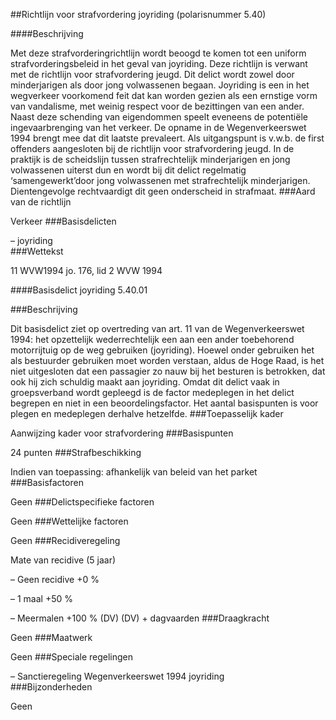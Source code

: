 <meta http-equiv='Content-Type' content='text/html; charset=utf-8' />

##Richtlijn voor strafvordering joyriding (polarisnummer 5.40)

####Beschrijving

Met deze strafvorderingrichtlijn wordt beoogd te komen tot een uniform strafvorderingsbeleid in het geval van joyriding. Deze richtlijn is verwant met de richtlijn voor strafvordering jeugd. Dit delict wordt zowel door minderjarigen als door jong volwassenen begaan. Joyriding is een in het wegverkeer voorkomend feit dat kan worden gezien als een ernstige vorm van vandalisme, met weinig respect voor de bezittingen van een ander. Naast deze schending van eigendommen speelt eveneens de potentiële ingevaarbrenging van het verkeer. De opname in de Wegenverkeerswet 1994 brengt mee dat dit laatste prevaleert. Als uitgangspunt is v.w.b. de first offenders aangesloten bij de richtlijn voor strafvordering jeugd. In de praktijk is de scheidslijn tussen strafrechtelijk minderjarigen en jong volwassenen uiterst dun en wordt bij dit delict regelmatig ‘samengewerkt’door jong volwassenen met strafrechtelijk minderjarigen. Dientengevolge rechtvaardigt dit geen onderscheid in strafmaat. 
###Aard van de richtlijn

Verkeer
###Basisdelicten

–  joyriding  
###Wettekst

11 WVW1994 jo. 176, lid 2 WVW 1994   

####Basisdelict joyriding 5.40.01

###Beschrijving

Dit basisdelict ziet op overtreding van art. 11 van de Wegenverkeerswet 1994: het opzettelijk wederrechtelijk een aan een ander toebehorend motorrijtuig op de weg gebruiken (joyriding). Hoewel onder gebruiken het als bestuurder gebruiken moet worden verstaan, aldus de Hoge Raad, is het niet uitgesloten dat een passagier zo nauw bij het besturen is betrokken, dat ook hij zich schuldig maakt aan joyriding. Omdat dit delict vaak in groepsverband wordt gepleegd is de factor medeplegen in het delict begrepen en niet in een beoordelingsfactor. Het aantal basispunten is voor plegen en medeplegen derhalve hetzelfde.
###Toepasselijk kader

Aanwijzing kader voor strafvordering
###Basispunten

24 punten
###Strafbeschikking

Indien van toepassing: afhankelijk van beleid van het parket
###Basisfactoren

Geen
###Delictspecifieke factoren

Geen
###Wettelijke factoren

Geen
###Recidiveregeling

Mate van recidive (5 jaar) 

– Geen recidive +0 %  

– 1 maal +50 %  

– Meermalen +100 % (DV)   (DV) + dagvaarden
###Draagkracht

Geen
###Maatwerk

Geen
###Speciale regelingen

– Sanctieregeling Wegenverkeerswet 1994 joyriding  
###Bijzonderheden

Geen   
